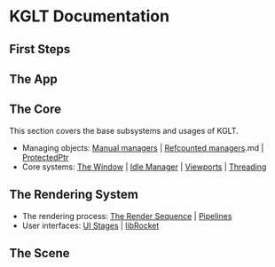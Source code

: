 # KGLT Documentation

## First Steps

## The App

## The Core

This section covers the base subsystems and usages of KGLT. 

 - Managing objects: [Manual managers](manual_managers.md) | [Refcounted managers](refcount_managers).md | [ProtectedPtr<T>](protected_ptr.md)
 - Core systems: [The Window](window.md) | [Idle Manager](idle.md) | [Viewports](viewport.md) | [Threading](threading.md)

## The Rendering System
 
 - The rendering process: [The Render Sequence](render_sequence.md) | [Pipelines](pipeline.md)
 - User interfaces: [UI Stages](ui_stage.md) | [libRocket](librocket.md)

## The Scene


